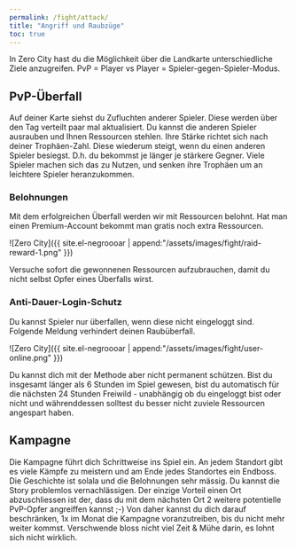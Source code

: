 ```yaml
---
permalink: /fight/attack/
title: "Angriff und Raubzüge"
toc: true
---
```


In Zero City hast du die Möglichkeit über die Landkarte unterschiedliche Ziele anzugreifen.
PvP = Player vs Player = Spieler-gegen-Spieler-Modus.


## PvP-Überfall

Auf deiner Karte siehst du Zufluchten anderer Spieler. Diese werden über den Tag verteilt paar mal aktualisiert. Du kannst die anderen Spieler ausrauben und Ihnen Ressourcen stehlen. Ihre Stärke richtet sich nach deiner Trophäen-Zahl. Diese wiederum steigt, wenn du einen anderen Spieler besiegst. D.h. du bekommst je länger je stärkere Gegner. Viele Spieler machen sich das zu Nutzen, und senken ihre Trophäen um an leichtere Spieler heranzukommen.


### Belohnungen

Mit dem erfolgreichen Überfall werden wir mit Ressourcen belohnt. Hat man einen Premium-Account bekommt man gratis noch extra Ressourcen.

![Zero City]({{ site.el-negroooar | append:"/assets/images/fight/raid-reward-1.png" }})

Versuche sofort die gewonnenen Ressourcen aufzubrauchen, damit du nicht selbst Opfer eines Überfalls wirst.


### Anti-Dauer-Login-Schutz

Du kannst Spieler nur überfallen, wenn diese nicht eingeloggt sind. Folgende Meldung verhindert deinen Raubüberfall.

![Zero City]({{ site.el-negroooar | append:"/assets/images/fight/user-online.png" }})

Du kannst dich mit der Methode aber nicht permanent schützen. Bist du insgesamt länger als 6 Stunden im Spiel gewesen, bist du automatisch für die nächsten 24 Stunden Freiwild - unabhängig ob du eingeloggt bist oder nicht und währenddessen solltest du besser nicht zuviele Ressourcen angespart haben.


## Kampagne

Die Kampagne führt dich Schrittweise ins Spiel ein. An jedem Standort gibt es viele Kämpfe zu meistern und am Ende jedes Standortes ein Endboss.
Die Geschichte ist solala und die Belohnungen sehr mässig. Du kannst die Story problemlos vernachlässigen. Der einzige Vorteil einen Ort abzuschliessen ist der, dass du mit dem nächsten Ort 2 weitere potentielle PvP-Opfer angreiffen kannst ;-)
Von daher kannst du dich darauf beschränken, 1x im Monat die Kampagne voranzutreiben, bis du nicht mehr weiter kommst. Verschwende bloss nicht viel Zeit & Mühe darin, es lohnt sich nicht wirklich.
